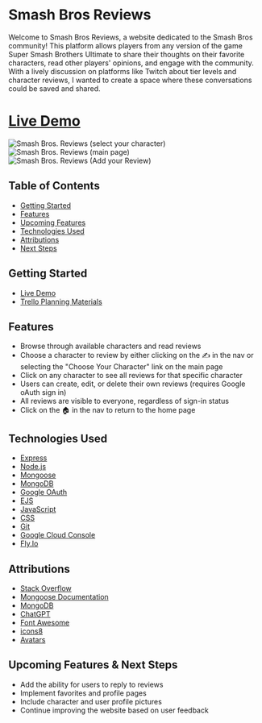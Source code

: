# Smash Bros Reviews


Welcome to Smash Bros Reviews, a website dedicated to the Smash Bros community! This platform allows players from any version of the game Super Smash Brothers Ultimate to share their thoughts on their favorite characters, read other players' opinions, and engage with the community. With a lively discussion on platforms like Twitch about tier levels and character reviews, I wanted to create a space where these conversations could be saved and shared.



# [Live Demo](https://smash-reviews.fly.dev/)

![Smash Bros. Reviews (select your character)](https://user-images.githubusercontent.com/98829614/235156581-a7183e7f-f470-4ffa-82e3-00696fae82a7.png)
![Smash Bros. Reviews (main page)](https://user-images.githubusercontent.com/98829614/235155229-b16f103a-ee6c-4ac8-a6ca-2d5a0fb39e48.png)
![Smash Bros. Reviews (Add your Review)](https://user-images.githubusercontent.com/98829614/235156187-c5af2a1c-3127-4464-8050-796405fd6ec3.png)



## Table of Contents

- [Getting Started](#getting-started)
- [Features](#features)
- [Upcoming Features](#upcoming-features)
- [Technologies Used](#technologies-used)
- [Attributions](#attributions)
- [Next Steps](#next-steps)

## Getting Started

- [Live Demo](https://smash-reviews.fly.dev/)
- [Trello Planning Materials](https://trello.com/invite/b/UglKeBPt/ATTI2c5823a726dbfa478802fbc215e749d8727F58AD/smash-bros-characters-review-site)

## Features

- Browse through available characters and read reviews
- Choose a character to review by either clicking on the ✍️ in the nav or selecting the "Choose Your Character" link on the main page
- Click on any character to see all reviews for that specific character
- Users can create, edit, or delete their own reviews (requires Google oAuth sign in)
- All reviews are visible to everyone, regardless of sign-in status
- Click on the 🏠 in the nav to return to the home page

## Technologies Used

- [Express](https://expressjs.com/)
- [Node.js](https://nodejs.org/)
- [Mongoose](https://mongoosejs.com/)
- [MongoDB](https://www.mongodb.com/)
- [Google OAuth](https://developers.google.com/identity)
- [EJS](https://ejs.co/)
- [JavaScript](https://developer.mozilla.org/en-US/docs/Web/JavaScript)
- [CSS](https://developer.mozilla.org/en-US/docs/Web/CSS)
- [Git](https://git-scm.com/)
- [Google Cloud Console](https://console.cloud.google.com/)
- [Fly.Io](https://fly.io/)

## Attributions

- [Stack Overflow](https://stackoverflow.com/)
- [Mongoose Documentation](https://mongoosejs.com/docs/index.html)
- [MongoDB](https://www.mongodb.com/)
- [ChatGPT](https://www.openai.com/)
- [Font Awesome](https://fontawesome.com/)
- [icons8](https://icons8.com/)
- [Avatars](https://nintendo.fandom.com/)

## Upcoming Features & Next Steps

- Add the ability for users to reply to reviews
- Implement favorites and profile pages
- Include character and user profile pictures
- Continue improving the website based on user feedback